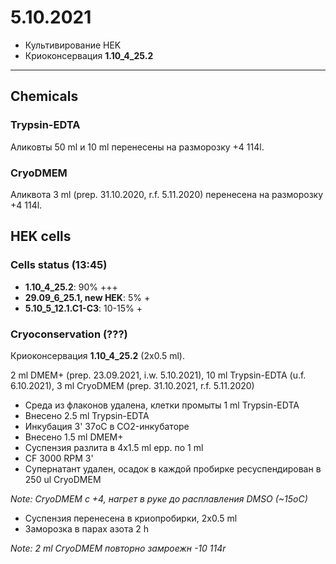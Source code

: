 5.10.2021
==========

- Культивирование HEK
- Криоконсервация **1.10_4_25.2**

---

## Chemicals
### Trypsin-EDTA
Аликовты 50 ml и 10 ml перенесены на разморозку +4 114l.

### CryoDMEM
Аликвота 3 ml (prep. 31.10.2020, r.f. 5.11.2020) перенесена на разморозку +4 114l.


## HEK cells
### Cells status (13:45)
- **1.10_4_25.2**: 90% +++
- **29.09_6_25.1, new HEK**: 5% +
- **5.10_5_12.1.C1-C3**: 10-15% +

### Cryoconservation (???)
Криоконсервация **1.10_4_25.2** (2x0.5 ml).

2 ml DMEM+ (prep. 23.09.2021, i.w. 5.10.2021), 10 ml Trypsin-EDTA (u.f. 6.10.2021), 3 ml CryoDMEM (prep. 31.10.2021, r.f. 5.11.2020)

- Среда из флаконов удалена, клетки промыты 1 ml Trypsin-EDTA
- Внесено 2.5 ml Trypsin-EDTA
- Инкубация 3' 37oC в CO2-инкубаторе
- Внесено 1.5 ml DMEM+
- Суспензия разлита в 4x1.5 ml epp. по 1 ml
- CF 3000 RPM 3'
- Супернатант удален, осадок в каждой пробирке ресуспендирован в 250 ul CryoDMEM

*Note: CryoDMEM с +4, нагрет в руке до расплавления DMSO (\~15oC)*

- Суспензия перенесена в криопробирки, 2x0.5 ml
- Заморозка в парах азота 2 h

*Note: 2 ml CryoDMEM повторно замроежн -10 114r*
